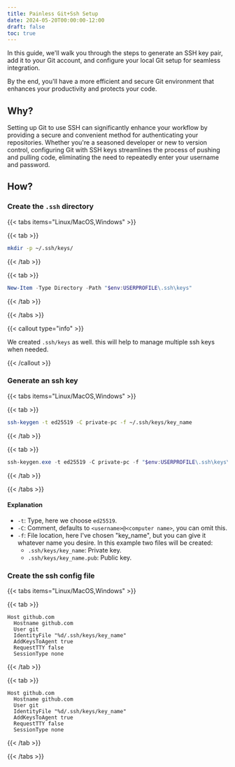 ```yaml
---
title: Painless Git+Ssh Setup
date: 2024-05-20T00:00:00-12:00
draft: false 
toc: true
---
```


In this guide, we'll walk you through the steps to generate an SSH key pair, add it to your Git account, and configure your local Git setup for seamless integration. 

By the end, you'll have a more efficient and secure Git environment that enhances your productivity and protects your code.

## Why?

Setting up Git to use SSH can significantly enhance your workflow by providing a secure and convenient method for authenticating your repositories. Whether you're a seasoned developer or new to version control, configuring Git with SSH keys streamlines the process of pushing and pulling code, eliminating the need to repeatedly enter your username and password.

## How?

### Create the `.ssh` directory 

{{< tabs items="Linux/MacOS,Windows" >}}

  {{< tab >}}
  ```bash
  mkdir -p ~/.ssh/keys/
  ```
  {{< /tab >}}

  {{< tab >}}
  ```powershell
  New-Item -Type Directory -Path "$env:USERPROFILE\.ssh\keys" 
  ```
  {{< /tab >}}

{{< /tabs >}}

{{< callout type="info" >}}

  We created `.ssh/keys` as well. this will help to manage multiple ssh keys when needed.
  
{{< /callout >}}


### Generate an ssh key
{{< tabs items="Linux/MacOS,Windows" >}}

  {{< tab >}}
  ```bash
  ssh-keygen -t ed25519 -C private-pc -f ~/.ssh/keys/key_name
  ```
  {{< /tab >}}

  {{< tab >}}
  ```powershell
  ssh-keygen.exe -t ed25519 -C private-pc -f "$env:USERPROFILE\.ssh\keys\key_name" 
  ```
  {{< /tab >}}

{{< /tabs >}}

#### Explanation
- `-t`: Type, here we choose `ed25519`.
- `-C`: Comment, defaults to `<username>@<computer name>`, you can omit this.
- `-f`: File location, here I've chosen "key_name", but you can give it whatever name you desire. In this example two files will be created:
  * `.ssh/keys/key_name`: Private key.
  * `.ssh/keys/key_name.pub`: Public key.

### Create the ssh config file

{{< tabs items="Linux/MacOS,Windows" >}}

{{< tab >}}
  ```ssh-config {filename=".ssh/config"}
  Host github.com
    Hostname github.com
    User git
    IdentityFile "%d/.ssh/keys/key_name"
    AddKeysToAgent true
    RequestTTY false
    SessionType none

  ```
  {{< /tab >}}

  {{< tab >}}
  ```ssh-config {filename=".ssh\config"}
  Host github.com
    Hostname github.com
    User git
    IdentityFile "%d/.ssh/keys/key_name"
    AddKeysToAgent true
    RequestTTY false
    SessionType none
  ```
  {{< /tab >}}

{{< /tabs >}}
